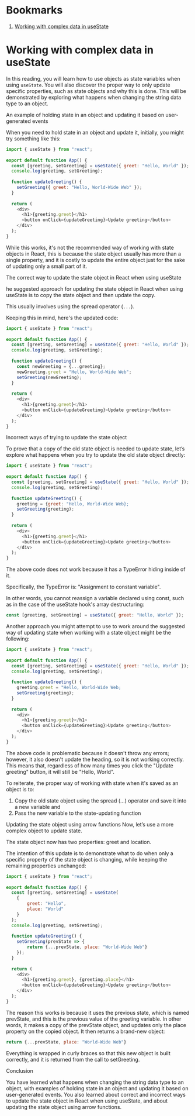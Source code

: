 # Bookmarks
1. [Working with complex data in useState](#)

# Working with complex data in useState
In this reading, you will learn how to use objects as state variables when using `useState`. You will also discover the proper way to only update specific properties, such as state objects and why this is done. This will be demonstrated by exploring what happens when changing the string data type to an object.

An example of holding state in an object and updating it based on user-generated events

When you need to hold state in an object and update it, initially, you might try something like this:

```javascript
import { useState } from "react"; 
 
export default function App() { 
  const [greeting, setGreeting] = useState({ greet: "Hello, World" }); 
  console.log(greeting, setGreeting); 
 
  function updateGreeting() { 
    setGreeting({ greet: "Hello, World-Wide Web" }); 
  } 
 
  return ( 
    <div> 
      <h1>{greeting.greet}</h1> 
      <button onClick={updateGreeting}>Update greeting</button> 
    </div> 
  ); 
} 
```

While this works, it's not the recommended way of working with state objects in React, this is because the state object usually has more than a single property, and it is costly to update the entire object just for the sake of updating only a small part of it.

The correct way to update the state object in React when using useState

he suggested approach for updating the state object in React when using useState is to copy the state object and then update the copy.

This usually involves using the spread operator (`...`).

Keeping this in mind, here's the updated code:
```javascript
import { useState } from "react"; 
 
export default function App() { 
  const [greeting, setGreeting] = useState({ greet: "Hello, World" }); 
  console.log(greeting, setGreeting); 
 
  function updateGreeting() { 
    const newGreeting = {...greeting}; 
    newGreeting.greet = "Hello, World-Wide Web"; 
    setGreeting(newGreeting); 
  } 
 
  return ( 
    <div> 
      <h1>{greeting.greet}</h1> 
      <button onClick={updateGreeting}>Update greeting</button> 
    </div> 
  ); 
} 
```

Incorrect ways of trying to update the state object

To prove that a copy of the old state object is needed to update state, let’s explore what happens when you try to update the old state object directly:

```javascript
import { useState } from "react"; 
 
export default function App() { 
  const [greeting, setGreeting] = useState({ greet: "Hello, World" }); 
  console.log(greeting, setGreeting); 
 
  function updateGreeting() { 
    greeting = {greet: "Hello, World-Wide Web}; 
    setGreeting(greeting); 
  } 
 
  return ( 
    <div> 
      <h1>{greeting.greet}</h1> 
      <button onClick={updateGreeting}>Update greeting</button> 
    </div> 
  ); 
} 
```

The above code does not work because it has a TypeError hiding inside of it.

Specifically, the TypeError is: "Assignment to constant variable".

In other words, you cannot reassign a variable declared using const, such as in the case of the useState hook's array destructuring:
```javascript
const [greeting, setGreeting] = useState({ greet: "Hello, World" }); 
```

Another approach you might attempt to use to work around the suggested way of updating state when working with a state object might be the following: 

```javascript
import { useState } from "react"; 
 
export default function App() { 
  const [greeting, setGreeting] = useState({ greet: "Hello, World" }); 
  console.log(greeting, setGreeting); 
 
  function updateGreeting() { 
    greeting.greet = "Hello, World-Wide Web; 
    setGreeting(greeting); 
  } 
 
  return ( 
    <div> 
      <h1>{greeting.greet}</h1> 
      <button onClick={updateGreeting}>Update greeting</button> 
    </div> 
  ); 
} 
```

The above code is problematic because it doesn't throw any errors; however, it also doesn't update the heading, so it is not working correctly. This means that, regardless of how many times you click the "Update greeting" button, it will still be "Hello, World".

To reiterate, the proper way of working with state when it's saved as an object is to:

1. Copy the old state object using the spread (...) operator and save it into a new variable and
2. Pass the new variable to the state-updating function

Updating the state object using arrow functions
Now, let’s use a more complex object to update state.

The state object now has two properties: greet and location.

The intention of this update is to demonstrate what to do when only a specific property of the state object is changing, while keeping the remaining properties unchanged:

```javascript
import { useState } from "react"; 
 
export default function App() { 
  const [greeting, setGreeting] = useState( 
    { 
        greet: "Hello", 
        place: "World" 
    } 
  ); 
  console.log(greeting, setGreeting); 
 
  function updateGreeting() { 
    setGreeting(prevState => { 
        return {...prevState, place: "World-Wide Web"} 
    }); 
  } 
 
  return ( 
    <div> 
      <h1>{greeting.greet}, {greeting.place}</h1> 
      <button onClick={updateGreeting}>Update greeting</button> 
    </div> 
  ); 
} 
```

The reason this works is because it uses the previous state, which is named prevState, and this is the previous value of the greeting variable. In other words, it makes a copy of the prevState object, and updates only the place property on the copied object. It then returns a brand-new object: 

```javascript
return {...prevState, place: "World-Wide Web"} 
```

Everything is wrapped in curly braces so that this new object is built correctly, and it is returned from the call to setGreeting.

Conclusion

You have learned what happens when changing the string data type to an object, with examples of holding state in an object and updating it based on user-generated events. You also learned about correct and incorrect ways to update the state object in React when using useState, and about updating the state object using arrow functions.
